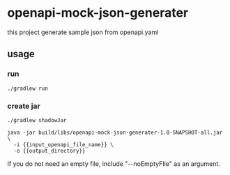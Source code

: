 # openapi-mock-json-generater
this project generate sample json from openapi.yaml 

## usage

### run

```
./gradlew run
```

### create jar

```
./gradlew shadowJar
```

```
java -jar build/libs/openapi-mock-json-generater-1.0-SNAPSHOT-all.jar \
  -i {{input_openapi_file_name}} \
  -o {{output_directory}}
```


If you do not need an empty file, include "--noEmptyFIle" as an argument.